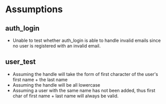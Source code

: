 # Assumptions

## auth_login
* Unable to test whether auth_login is able to handle invalid emails since no user is registered with an invalid email.

## user_test
* Assuming the handle will take the form of first character of the user's first name + the last name
* Assuming the handle will be all lowercase
* Assuming a user with the same name has not been added, thus first char of first name + last name will always be valid.

